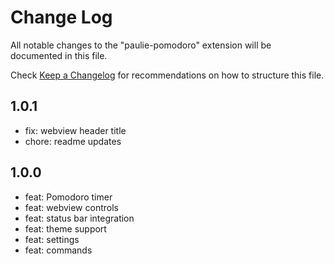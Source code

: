# Change Log

All notable changes to the "paulie-pomodoro" extension will be documented in this file.

Check [Keep a Changelog](http://keepachangelog.com/) for recommendations on how to structure this file.

## 1.0.1

- fix: webview header title
- chore: readme updates

## 1.0.0

- feat: Pomodoro timer
- feat: webview controls
- feat: status bar integration
- feat: theme support
- feat: settings
- feat: commands
